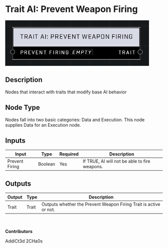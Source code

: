# Trait AI: Prevent Weapon Firing
![alt text](../../../.gitbook/assets/trait-ai-prevent-weapon-firing.png)

## Description
Nodes that interact with traits that modify base AI behavior

## Node Type
Nodes fall into two basic categories: Data and Execution. This node supplies Data for an Execution node.

## Inputs
| Input | Type | Required | Description |
|------------------|------------------|----------|--------------------------------------------------------------|
| Prevent Firing | Boolean | Yes | If TRUE, AI will not be able to fire weapons. |

## Outputs
| Output | Type | Description |
|------------------|------------------|--------------------------------------------------------------|
| Trait | Trait | Outputs whether the Prevent Weapon Firing Trait is active or not.|

\
\
**Contributors**

AddiCt3d 2CHa0s
